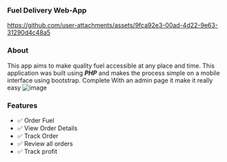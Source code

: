 ### **Fuel Delivery Web-App**
https://github.com/user-attachments/assets/9fca92e3-00ad-4d22-9e63-31290d4c48a5
### **About**
This app aims to make quality fuel accessible at any place and time. This application was built using _**PHP**_ and makes the process simple on a mobile interface using bootstrap.
Complete With an admin page it make it really easy
![image](https://github.com/user-attachments/assets/2d099bfb-8a92-4aaf-b936-e27f21881f9c)
### **Features**
- ✅ Order Fuel
- ✅ View Order Details
- ✅ Track Order
- ✅ Review all orders
- ✅ Track profit
